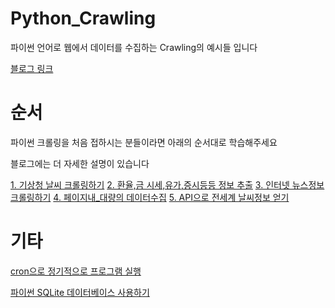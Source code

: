 # Python_Crawling

파이썬 언어로 웹에서 데이터를 수집하는 Crawling의 예시들 입니다

[블로그 링크](https://leejoongwon.tistory.com/category/Python)


# 순서
파이썬 크롤링을 처음 접하시는 분들이라면 아래의 순서대로 학습해주세요

블로그에는 더 자세한 설명이 있습니다

[1. 기상청 날씨 크롤링하기](https://github.com/LeeJoongWon/Python_Crawling/tree/master/%EA%B8%B0%EC%83%81%EC%B2%AD%20%EB%82%A0%EC%94%A8%20%ED%81%AC%EB%A1%A4%EB%A7%81%ED%95%98%EA%B8%B0)
[2. 환율,금 시세,유가,증시등등 정보 추출](https://github.com/LeeJoongWon/Python_Crawling/tree/master/%ED%99%98%EC%9C%A8%2C%EA%B8%88%20%EC%8B%9C%EC%84%B8%2C%EC%9C%A0%EA%B0%80%2C%EC%A6%9D%EC%8B%9C%EB%93%B1%EB%93%B1%20%EC%A0%95%EB%B3%B4%20%EC%B6%94%EC%B6%9C%ED%95%98%EA%B8%B0)
[3. 인터넷 뉴스정보 크롤링하기](https://github.com/LeeJoongWon/Python_Crawling/tree/master/%EC%9D%B8%ED%84%B0%EB%84%B7%20%EB%89%B4%EC%8A%A4%EC%A0%95%EB%B3%B4%20%ED%81%AC%EB%A1%A4%EB%A7%81%ED%95%98%EA%B8%B0)
[4. 페이지내_대량의 데이터수집](https://github.com/LeeJoongWon/Python_Crawling/tree/master/%ED%8E%98%EC%9D%B4%EC%A7%80%EB%82%B4_%EB%8C%80%EB%9F%89%EC%9D%98%20%EB%8D%B0%EC%9D%B4%ED%84%B0%EC%88%98%EC%A7%91)
[5. API으로 전세계 날씨정보 얻기](https://github.com/LeeJoongWon/Python_Crawling/tree/master/API%EC%9C%BC%EB%A1%9C%20%EC%A0%84%EC%84%B8%EA%B3%84%20%EB%82%A0%EC%94%A8%EC%A0%95%EB%B3%B4%20%EC%96%BB%EA%B8%B0)

# 기타 

[cron으로 정기적으로 프로그램 실행](https://github.com/LeeJoongWon/Python_Crawling/tree/master/cron%EC%9C%BC%EB%A1%9C%20%EC%A0%95%EA%B8%B0%EC%A0%81%EC%9C%BC%EB%A1%9C%20%ED%94%84%EB%A1%9C%EA%B7%B8%EB%9E%A8%20%EC%8B%A4%ED%96%89%ED%95%98%EA%B8%B0)

[파이썬 SQLite 데이터베이스 사용하기](https://github.com/LeeJoongWon/Python_Crawling/tree/master/%ED%8E%98%EC%9D%B4%EC%A7%80%EB%82%B4_%EB%8C%80%EB%9F%89%EC%9D%98%20%EB%8D%B0%EC%9D%B4%ED%84%B0%EC%88%98%EC%A7%91)
